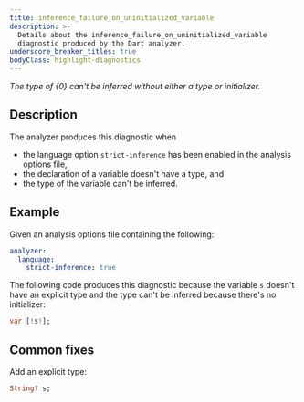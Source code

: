 ```yaml
---
title: inference_failure_on_uninitialized_variable
description: >-
  Details about the inference_failure_on_uninitialized_variable
  diagnostic produced by the Dart analyzer.
underscore_breaker_titles: true
bodyClass: highlight-diagnostics
---
```


_The type of {0} can't be inferred without either a type or initializer._

## Description

The analyzer produces this diagnostic when
- the language option `strict-inference` has been enabled in the analysis options file,
- the declaration of a variable doesn't have a type, and
- the type of the variable can't be inferred.

## Example

Given an analysis options file containing the following:

```yaml
analyzer:
  language:
    strict-inference: true
```

The following code produces this diagnostic because the variable `s`
doesn't have an explicit type and the type can't be inferred because
there's no initializer:

```dart
var [!s!];
```

## Common fixes

Add an explicit type:

```dart
String? s;
```
